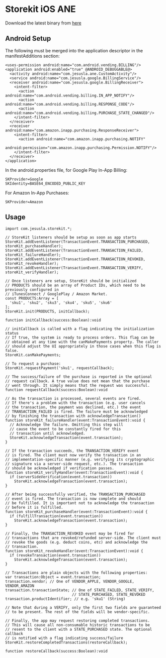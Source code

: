 Storekit iOS ANE
================
Download the latest binary from [here](ane-storekit/wiki/storekit.ane)

Android Setup
-------------
The following must be merged into the application descriptor in the
manifestAdditions section:

    <uses-permission android:name="com.android.vending.BILLING"/>
    <application android:enabled="true" @ANDROID_DEBUGGABLE@>
      <activity android:name="com.jesusla.ane.CustomActivity"/>
      <service android:name="com.jesusla.google.BillingService"/>
      <receiver android:name="com.jesusla.google.BillingReceiver">
        <intent-filter>
          <action android:name="com.android.vending.billing.IN_APP_NOTIFY"/>
          <action android:name="com.android.vending.billing.RESPONSE_CODE"/>
          <action android:name="com.android.vending.billing.PURCHASE_STATE_CHANGED"/>
        </intent-filter>
      </receiver>
      <receiver android:name="com.amazon.inapp.purchasing.ResponseReceiver">
        <intent-filter>
          <action android:name="com.amazon.inapp.purchasing.NOTIFY"
                  android:permission="com.amazon.inapp.purchasing.Permission.NOTIFY"/>
        </intent-filter>
      </receiver>
    </application>

In the android.properties file, for Google Play In-App Billing:

    SKProvider=Google
    SKIdentity=BASE64_ENCODED_PUBLIC_KEY

For Amazon In-App Purchases:

    SKProvider=Amazon

Usage
-----
    import com.jesusla.storekit.*;

    // StoreKit listeners should be setup as soon as app starts
    StoreKit.addEventListener(TransactionEvent.TRANSACTION_PURCHASED, storeKit_purchaseHandler);
    StoreKit.addEventListener(TransactionEvent.TRANSACTION_FAILED, storeKit_failureHandler);
    StoreKit.addEventListener(TransactionEvent.TRANSACTION_REVOKED, storeKit_revokeHandler);
    StoreKit.addEventListener(TransactionEvent.TRANSACTION_VERIFY, storeKit_verifyHandler);

    // Once listeners are setup, StoreKit should be initialized
    // PRODUCTS should be an array of Product IDs, which need to be previously configured in
    // iTunesConnect / GooglePlay / Amazon Market.
    const PRODUCTS:Array = [
      'sku1', 'sku2', 'sku3', 'sku4', 'sku5', 'sku6'
    ];
    StoreKit.init(PRODUCTS, initCallback);

    function initCallback(success:Boolean):void

    // initCallback is called with a flag indicating the initialization status
    // If true, the system is ready to process orders. This flag can be
    // obtained at any time with the canMakePayments property. The caller
    // should adjust the UI appropriately in those cases when this flag is false.
    StoreKit.canMakePayments;

    // To request a purchase:
    StoreKit.requestPayment('sku1', requestCallback);

    // The success/failure of the purchase is reported in the optional
    // request callback. A true value does not mean that the purchase
    // went through. It simply means that the request was successful.
    function requestCallback(success:Boolean):void

    // As the transaction is processed, several events are fired.
    // If there's a problem with the transaction (e.g. user cancels
    // the transaction, the payment was declined, etc.) the event
    // TRANSACTION_FAILED is fired. The failure must be acknowledged
    // by finishing the transaction with acknowledgeTransaction()
    function storeKit_failureHandler(event:TransactionEvent):void {
      // Acknowledge the failure. Omitting this step will
      // cause the event to be constantly fired for this
      // transaction until acknowledged.
      StoreKit.acknowledgeTransaction(event.transaction);
    }

    // If the transaction succeeds, the TRANSACTION_VERIFY event
    // is fired. The client must now verify the transaction in an
    // implementation-specific manner (e.g. verifying its cryptographic
    // signature via a server-side request, etc.). The transaction
    // should be acknowledged if verification passes.
    function storeKit_verifyHandler(event:TransactionEvent):void {
      if (serverSideVerification(event.transaction))
        StoreKit.acknowledgeTransaction(event.transaction);
    }

    // After being successfully verified, the TRANSACTION_PURCHASED
    // event is fired. The transaction is now complete and should
    // be fulfilled. It is important not to acknowledge the transaction
    // before it is fulfilled.
    function storeKit_purchaseHandler(event:TransactionEvent):void {
      if (fulfillTransaction(event.transaction))
        StoreKit.acknowledgeTransaction(event.transaction);
    }

    // Finally, the TRANSACTION_REVOKED event may be fired for
    // transactions that are revoked/refunded server-side. The client must
    // revoke the goods (e.g. deduct coins, etc) and acknowledge the
    // transaction.
    function storeKit_revokeHandler(event:TransactionEvent):void {
      if (revokeTransaction(event.transaction))
        StoreKit.acknowledgeTransaction(event.transaction);
    }

    // Transactions are plain objects with the following properties:
    var transaction:Object = event.transaction;
    transaction.vendor; // One of VENDOR_APPLE, VENDOR_GOOGLE, VENDOR_AMAZON
    transaction.transactionState; // One of STATE_FAILED, STATE_VERIFY,
                                  // STATE_PURCHASED, STATE_REVOKED
    transaction.productIdentifier; // e.g. 'sku1' (String)

    // Note that during a VERIFY, only the first two fields are guaranteed
    // to be present. The rest of the fields will be vendor-specific.

    // Finally, the app may request restoring completed transactions.
    // This will cause all non-consumable historic transactions to be
    // resent to the client with a STATE_PURCHASED state. The optional callback
    // is notified with a flag indicating success/failure
    StoreKit.restoreCompletedTransactions(restoreCallback);

    function restoreCallback(success:Boolean):void

